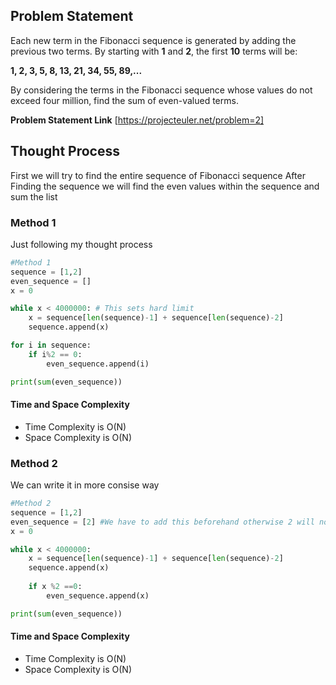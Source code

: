 ## Problem Statement

Each new term in the Fibonacci sequence is generated by adding the previous two terms. By starting with **1** and **2**, the first **10** terms will be:

**1, 2, 3, 5, 8, 13, 21, 34, 55, 89,...**

By considering the terms in the Fibonacci sequence whose values do not exceed four million, find the sum of even-valued terms.

**Problem Statement Link** [https://projecteuler.net/problem=2]

## Thought Process

First we will try to find the entire sequence of Fibonacci sequence
After Finding the sequence we will find the even values within the sequence and sum the list

### Method 1

Just following my thought process 

```python
#Method 1
sequence = [1,2]
even_sequence = []
x = 0

while x < 4000000: # This sets hard limit
    x = sequence[len(sequence)-1] + sequence[len(sequence)-2]
    sequence.append(x)

for i in sequence:
    if i%2 == 0:
        even_sequence.append(i)

print(sum(even_sequence))
```

#### Time and Space Complexity

- Time Complexity is O(N)
- Space Complexity is O(N)

### Method 2

We can write it in more consise way

```python
#Method 2
sequence = [1,2]
even_sequence = [2] #We have to add this beforehand otherwise 2 will not be included
x = 0

while x < 4000000:
    x = sequence[len(sequence)-1] + sequence[len(sequence)-2]
    sequence.append(x)
    
    if x %2 ==0:
        even_sequence.append(x)

print(sum(even_sequence))
```

#### Time and Space Complexity

- Time Complexity is O(N)
- Space Complexity is O(N)